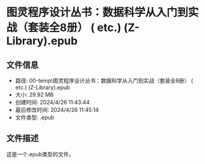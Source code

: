 ﻿# 图灵程序设计丛书：数据科学从入门到实战（套装全8册） ( etc.) (Z-Library).epub

## 文件信息
- 路径: 00-temp\图灵程序设计丛书：数据科学从入门到实战（套装全8册） ( etc.) (Z-Library).epub
- 大小: 29.92 MB
- 创建时间: 2024/4/26 11:43:44
- 最后修改时间: 2024/4/26 11:45:14
- 文件类型: .epub

## 文件描述
这是一个.epub类型的文件。


